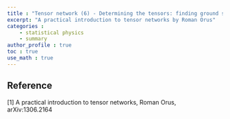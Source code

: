 ```yaml
---
title : "Tensor network (6) - Determining the tensors: finding ground states"
excerpt: "A practical introduction to tensor networks by Roman Orus"
categories :
    - statistical physics
    - summary
author_profile : true
toc : true
use_math : true
---
```





## Reference

[1] A practical introduction to tensor networks, Roman Orus, arXiv:1306.2164

